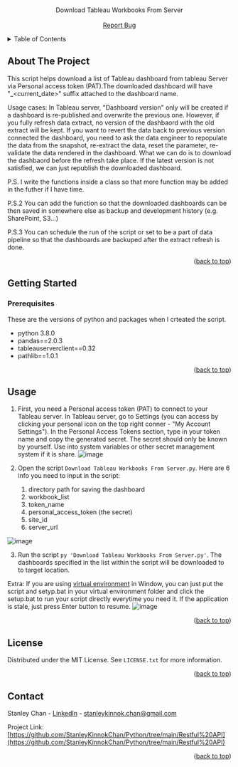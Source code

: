 <!-- PROJECT LOGO -->
<br />
<div align="center">
  <p align="center">
    Download Tableau Workbooks From Server
    <br />
    <br />
    <a href="https://github.com/StanleyKinnokChan/Python/issues">Report Bug</a>
  </p>
</div>


<!-- TABLE OF CONTENTS -->
<details>
  <summary>Table of Contents</summary>
  <ol>
    <li>
      <a href="#about-the-project">About The Project</a>
    </li>
    <li>
      <a href="#getting-started">Getting Started</a>
      <ul>
        <li><a href="#prerequisites">Prerequisites</a></li>
      </ul>
    </li>
    <li><a href="#usage">Usage</a></li>
    <li><a href="#contact">Contact</a></li>
  </ol>
</details>


<!-- ABOUT THE PROJECT -->
## About The Project

This script helps download a list of Tableau dashboard from tableau Server via Personal access token (PAT).The downloaded dashboard will have "_<current_date>" suffix attached to the dashboard name. 

Usage cases:
In Tableau server, "Dashboard version" only will be created if a dashboard is re-published and overwrite the previous one. However, if you fully refresh data extract, no version of the dashbaord with the old extract will be kept. If you want to revert the data back to previous version connected the dashboard, you need to ask the data engineer to repopulate the data from the snapshot, re-extract the data, reset the parameter, re-validate the data rendered in the dashboard. What we can do is to download the dashbaord before the refresh take place. If the latest version is not satisfied, we can just republish the downloaded dashboard. 

P.S. I write the functions inside a class so that more function may be added in the futher if I have time.

P.S.2 You can add the function so that the downloaded dashboards can be then saved in somewhere else as backup and development history (e.g. SharePoint, S3...)  

P.S.3 You can schedule the run of the script or set to be a part of data pipeline so that the dashboards are backuped after the extract refresh is done. 

<p align="right">(<a href="#readme-top">back to top</a>)</p>


<!-- GETTING STARTED -->
## Getting Started

### Prerequisites

These are the versions of python and packages when I crteated the script.
* python 3.8.0
* pandas==2.0.3
* tableauserverclient==0.32
* pathlib==1.0.1

<p align="right">(<a href="#readme-top">back to top</a>)</p>

<!-- USAGE EXAMPLES -->
## Usage
1. First, you need a Personal access token (PAT) to connect to your Tableau server. In Tableau server, go to Settings (you can access by clicking your personal icon on the top right conner - "My Account Settings"). In the Personal Access Tokens section, type in your token name and copy the generated secret. The secret should only be known by yourself. Use into system variables or other secret management system if it is share.
![image](https://i.imgur.com/Qu6JcCx.png)

2. Open the script `Download Tableau Workbooks From Server.py`. Here are 6 info you need to input in the script:
   1. directory path for saving the dashboard
   2. workbook_list
   3. token_name
   4. personal_access_token (the secret)
   5. site_id
   6. server_url

![image](https://i.imgur.com/FHxgi3z.png)

3. Run the script `py 'Download Tableau Workbooks From Server.py'`. The dashboards specified in the list within the script will be downloaded to to target location. 

Extra:
If you are using [virtual environment](!https://docs.python.org/3/library/venv.html) in Window, you can just put the script and setyp.bat in your virtual environment folder and click the setup.bat to run your script directly everytime you need it. If the application is stale, just press Enter button to resume. 
![image](https://i.imgur.com/1tf0xAf.png)

<p align="right">(<a href="#readme-top">back to top</a>)</p>

<!-- LICENSE -->
## License

Distributed under the MIT License. See `LICENSE.txt` for more information.

<p align="right">(<a href="#readme-top">back to top</a>)</p>


<!-- CONTACT -->
## Contact

Stanley Chan - [LinkedIn](https://www.linkedin.com/in/staneykinnok-chan/) - stanleykinnok.chan@gmail.com

Project Link: [https://github.com/StanleyKinnokChan/Python/tree/main/Restful%20API](https://github.com/StanleyKinnokChan/Python/tree/main/Restful%20API)

<p align="right">(<a href="#readme-top">back to top</a>)</p>



<!-- MARKDOWN LINKS & IMAGES -->
<!-- https://www.markdownguide.org/basic-syntax/#reference-style-links -->

[forks-url]: https://github.com/othneildrew/Best-README-Template/network/members

